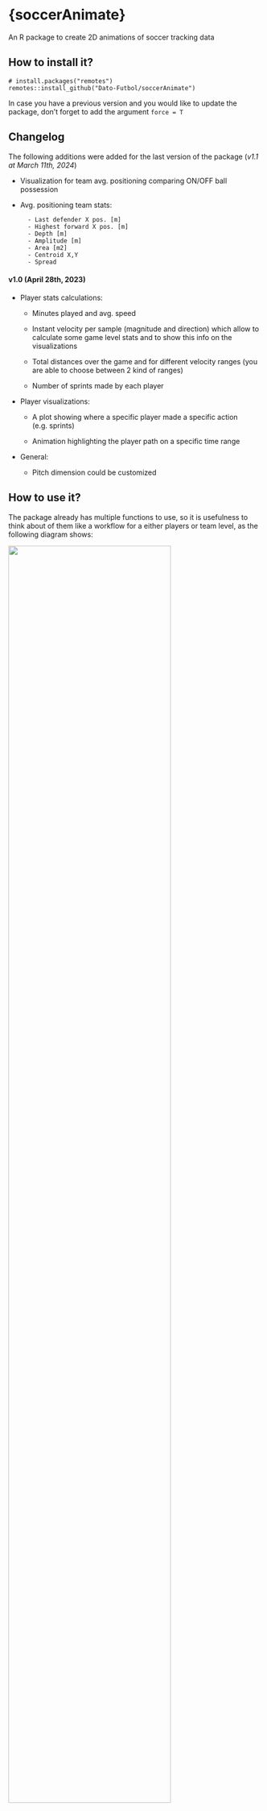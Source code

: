 # {soccerAnimate}

An R package to create 2D animations of soccer tracking data

## How to install it?

    # install.packages("remotes")
    remotes::install_github("Dato-Futbol/soccerAnimate")

In case you have a previous version and you would like to update the
package, don’t forget to add the argument `force = T`

## Changelog

The following additions were added for the last version of the package
(*v1.1 at March 11th, 2024*)

- Visualization for team avg. positioning comparing ON/OFF ball
  possession

- Avg. positioning team stats:

        - Last defender X pos. [m]
        - Highest forward X pos. [m]
        - Depth [m]
        - Amplitude [m]
        - Area [m2]
        - Centroid X,Y
        - Spread

#### v1.0 (April 28th, 2023)

- Player stats calculations:

  - Minutes played and avg. speed

  - Instant velocity per sample (magnitude and direction) which allow to
    calculate some game level stats and to show this info on the
    visualizations

  - Total distances over the game and for different velocity ranges (you
    are able to choose between 2 kind of ranges)

  - Number of sprints made by each player

- Player visualizations:

  - A plot showing where a specific player made a specific action
    (e.g. sprints)

  - Animation highlighting the player path on a specific time range

- General:

  - Pitch dimension could be customized

## How to use it?

The package already has multiple functions to use, so it is usefulness
to think about of them like a workflow for a either players or team
level, as the following diagram shows:

<img src="man/mermaid-figure-1.png" style="width:80.0%"
data-fig-align="center" />

The functions allows you to do the following tasks:

### 1) To get and process the tracking data

The function **get_tidy_data()** reads, tidies and joins the rawdata of
both the Home and Away teams.

Currently only data from the provider Metrica Sports is supported. Even
though you can download the open tracking/event data following [this
link](https://github.com/metrica-sports/sample-data), it is also
possible to get the processed data directly using the function
*get_tidy_data()* with the URLs of rawdata like the following example
for the Game \#2:

    library(soccerAnimate)
    home_team_file <- "https://raw.githubusercontent.com/metrica-sports/sample-data/master/data/Sample_Game_2/Sample_Game_2_RawTrackingData_Home_Team.csv"
    away_team_file <- "https://raw.githubusercontent.com/metrica-sports/sample-data/master/data/Sample_Game_2/Sample_Game_2_RawTrackingData_Away_Team.csv"
    td <- get_tidy_data(home_team_file, away_team_file)

If you have another data provider or format, contact me in order to
explore how can I help you adapting the code. I also could provide you
some professional services related, even if you have tracking data from
GPS devices. Check [this
link](https://www.datofutbol.cl/services/tracking-data-applications/)
for more details.

### 2) To get events information

The function **events_info()** gets events information from the eventing
dataset (Period, Team, Event, start and end time, start and end frame,
etc.). You could get info for either shots, goals, free kicks or corner
kicks. One of the current main usefulness of this is to know at which
times/frames specific events occurs, then you will create both static
plots and animations for those times/frames.

    event_path = "https://raw.githubusercontent.com/metrica-sports/sample-data/master/data/Sample_Game_2/Sample_Game_2_RawEventsData.csv"
    ed <- readr::read_csv(event_path)
    goals <- events_info(ed, events = "GOAL")

    # all_events <- events_info(ed, events = c("SHOT", "GOAL", "FREE KICK", "CORNER KICK"))

<img src="man/goals_info.png" style="width:80.0%"
data-fig-align="center" />

## Team level

### 3) To create a 2D static plot

The function **soccer_plot()** creates a static plot of one specific and
unique **frame**. It is useful to explore and pre visualize your data,
aesthetic and method setting, before to create the animation (whose
creation time will be longer). You are able to export this plots as PNG
files.

    soccer_plot(tidy_data = td, target_frame = 12212, export_png = T)

<img src="man/plot.png" style="width:80.0%" data-fig-align="center" />

### 4) To create a 2D soccer animation

The function **soccer_animate()** creates 2D soccer animations using
tracking data. You are able to set multiple arguments besides tidy
tracking data, like the starting and the ending time to animate (in
seconds, no frames!), geometric or spatial analysis method (options:
“base”, “convexhull”, “voronoi”, “delaunay”), aesthetics setting (colors
of pitch fill and lines, teams colors, titles, etc.), and some output
settings. Most of this arguments are enabled also for **soccer_plot()**
function.

    # Example A: "base"
    soccer_animate(td, 480, 490, "base", export_gif = T)

<img src="man/base.gif" style="width:80.0%" data-fig-align="center" />

    # Example B "convexhull"
    soccer_animate(td, 480, 490, "convexhull", export_gif = T, gif_name = "convexhull.gif")

<img src="man/convexhull.gif" style="width:80.0%"
data-fig-align="center" />

    # Example C: "voronoi"
    soccer_animate(td, 2112, 2122, "voronoi", export_gif = T, gif_name = "voronoi.gif")

<img src="man/voronoi.gif" style="width:80.0%"
data-fig-align="center" />

### 4) Team avg. postitioning and stats by ON/OFF ball possession states

With the function **soccer_plot_poss()** you can create a plot showing
for each team the avg. position of players, its convex hull and position
stats.

    soccer_plot_poss(td, event_path, team = "Away", pitch_fill = "grey40",
                     on_ball_col = "white", off_ball_col = "#74a9cf")

<img src="man/avg_pos_stats.png" style="width:80.0%"
data-fig-align="center" />

## Player level

### 5) Player stats calculation and visualization:

With the function **players_stats()** you calculate for every player the
minutes played, avg. speed, total distance and distance for different
speed ranges.

Then you are able to visualize those stats with the function
**players_stats_graph()** (Home team by default):

    player_stats = players_stats(td)
    players_stats_graph(player_stats, export_png = T)

<img src="man/players_stats.png" style="width:80.0%"
data-fig-align="center" />

<img src="man/players_graph.png" style="width:80.0%"
data-fig-align="center" />

### 6) To get players sprints information:

With the function **sprints_info()** you apply the needed data
processing to get the number of sprints that every player for a chosen
team (Home team by default) made. A sprint is considered when a player
run a very high speed (higher than 7 \[m/s\]) for at least 1 second.

With this information you can observe a player ranking based on the
number of sprints:

    sprints = sprints_info(td)

    library(dplyr)
    player_sprints = sprints %>% 
                     summarise(n_sprint = sum(start)) %>% 
                     arrange(desc(n_sprint))

<img src="man/players_sprints.png" style="width:25.0%"
data-fig-align="center" />

### 7) To create a player plot with specific actions:

With the function **player_plot()** you can create a plot showing where
and when (labels show Time\[s\]) specific actions made by a player
happened.

For example, the sprints made by the player 10 of the Home team:

    player10_starts = sprints %>% filter(player == 10 & start == 1)
    player10_ends = sprints %>% filter(player == 10 & end == 1)

    player_plot(td, 10, player10_starts$n, player10_ends$n, export_png = T)

<img src="man/sprints_player_10.png" style="width:80.0%"
data-fig-align="center" />

### 8) To create a player animation highlighting :

With the function **player_animate()** you are able to create a 2D
animation for the specific time range when one specific player sprint
happened.

    player_animate(td, 10, player10_starts$n[1], player10_ends$n[1], export_gif = T)

<img src="man/player_10_sprint_1.gif" style="width:80.0%"
data-fig-align="center" />

## General considerations

- A soccer pitch of dimensions 105x68 meters was considered by default.
- Reverted coordinates for Period 2: Teams are always attacking in the
  same direction.
- Avg. positioning viz and stats consider the 11 players who played the
  highest amount of minutes

## Currently working on:

- target team ON possession vs opponent team OFF possession

- split stats and positioning by context: score, venue, game state, etc.

- add specific metric text annotations

- additional data providers
